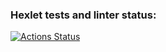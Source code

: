 ### Hexlet tests and linter status:
[![Actions Status](https://github.com/ILokalin/frontend-project-lvl1/workflows/hexlet-check/badge.svg)](https://github.com/ILokalin/frontend-project-lvl1/actions)